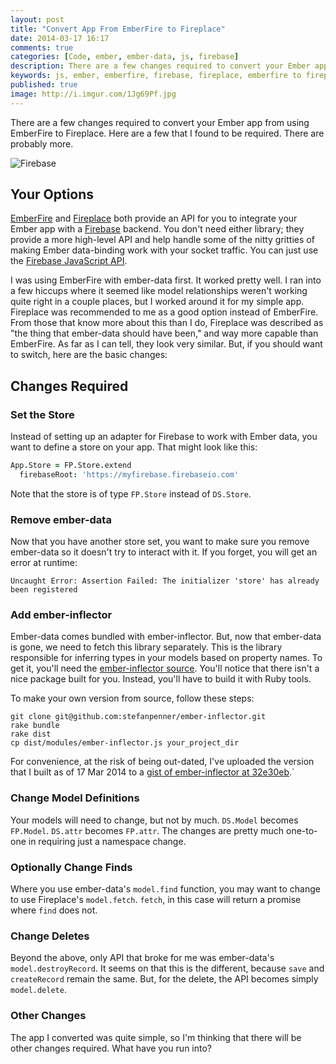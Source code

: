 ```yaml
---
layout: post
title: "Convert App From EmberFire to Fireplace"
date: 2014-03-17 16:17
comments: true
categories: [Code, ember, ember-data, js, firebase]
description: There are a few changes required to convert your Ember app from using EmberFire to Fireplace.  Here are those I've found.
keywords: js, ember, emberfire, firebase, fireplace, emberfire to fireplace, ember-data
published: true
image: http://i.imgur.com/1Jg69Pf.jpg
---
```


There are a few changes required to convert your Ember app from using EmberFire to Fireplace.  Here are a few that I found to be required.  There are probably more.

![Firebase](http://i.imgur.com/1Jg69Pf.jpg)

<!--more-->

## Your Options

[EmberFire](https://github.com/firebase/emberFire) and [Fireplace](https://github.com/rlivsey/fireplace) both provide an API for you to integrate your Ember app with a [Firebase](https://www.firebase.com/) backend.  You don't need either library; they provide a more high-level API and help handle some of the nitty gritties of making Ember data-binding work with your socket traffic.  You can just use the [Firebase JavaScript API](https://www.firebase.com/docs/javascript/firebase/index.html).

I was using EmberFire with ember-data first.  It worked pretty well.  I ran into a few hiccups where it seemed like model relationships weren't working quite right in a couple places, but I worked around it for my simple app.  Fireplace was recommended to me as a good option instead of EmberFire.  From those that know more about this than I do, Fireplace was described as "the thing that ember-data should have been," and way more capable than EmberFire.  As far as I can tell, they look very similar.  But, if you should want to switch, here are the basic changes:

## Changes Required

### Set the Store

Instead of setting up an adapter for Firebase to work with Ember data, you want to define a store on your app.  That might look like this:

```coffeescript
App.Store = FP.Store.extend
  firebaseRoot: 'https://myfirebase.firebaseio.com'
```

Note that the store is of type `FP.Store` instead of `DS.Store`.

### Remove ember-data

Now that you have another store set, you want to make sure you remove ember-data so it doesn't try to interact with it.  If you forget, you will get an error at runtime:

```
Uncaught Error: Assertion Failed: The initializer 'store' has already been registered
```

### Add ember-inflector

Ember-data comes bundled with ember-inflector.  But, now that ember-data is gone, we need to fetch this library separately.  This is the library responsible for inferring types in your models based on property names.  To get it, you'll need the [ember-inflector source](https://github.com/stefanpenner/ember-inflector).  You'll notice that there isn't a nice package built for you.  Instead, you'll have to build it with Ruby tools.

To make your own version from source, follow these steps:

```
git clone git@github.com:stefanpenner/ember-inflector.git
rake bundle
rake dist
cp dist/modules/ember-inflector.js your_project_dir
```

For convenience, at the risk of being out-dated, I've uploaded the version that I built as of 17 Mar 2014 to a [gist of ember-inflector at 32e30eb](https://gist.github.com/jaketrent/9621891).`

### Change Model Definitions

Your models will need to change, but not by much.  `DS.Model` becomes `FP.Model`.  `DS.attr` becomes `FP.attr`.  The changes are pretty much one-to-one in requiring just a namespace change.

### Optionally Change Finds

Where you use ember-data's `model.find` function, you may want to change to use Fireplace's `model.fetch`.  `fetch`, in this case will return a promise where `find` does not.

### Change Deletes

Beyond the above, only API that broke for me was ember-data's `model.destroyRecord`.  It seems on that this is the different, because `save` and `createRecord` remain the same.  But, for the delete, the API becomes simply `model.delete`.

### Other Changes

The app I converted was quite simple, so I'm thinking that there will be other changes required.  What have you run into?